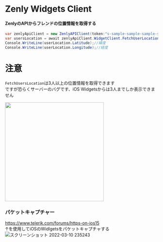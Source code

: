 # Zenly Widgets Client  
####  ZenlyのAPIからフレンドの位置情報を取得する  
```csharp
var zenlyApiClient = new ZenlyAPIClient(token:"s-sample-sample-sample-sample");//token
var usersLocation = await zenlyApiClient.WidgetClient.FetchUserLocation("u-HRwfBLo8BqdU7WSEE0P8Nch1qiBVtUlG");
Console.WriteLine(userLocation.Latitude);//緯度
Console.WriteLine(userLocation.Longitude);//経度
```


# 注意  
```FetchUsersLocation```は3人以上の位置情報を取得できます  
ですが恐らくサーバーのバグです、iOS Widgetsからは3人までしか表示できません

<img width="325" src="https://user-images.githubusercontent.com/51302983/158004484-74b76bda-97ac-491c-8c7a-e0ea6ae6a96e.jpg">

### パケットキャプチャー  
https://www.telerik.com/forums/https-on-ios15  
↑を使用してiOSのWidlgetsをパケットキャプチャする  
![スクリーンショット 2022-03-10 235243](https://user-images.githubusercontent.com/51302983/157687708-82a39d3d-06c6-4453-a046-22df0ef2ca9a.jpg)  
